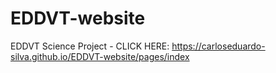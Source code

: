 # EDDVT-website
 EDDVT  Science Project - CLICK HERE: 
 https://carloseduardo-silva.github.io/EDDVT-website/pages/index
